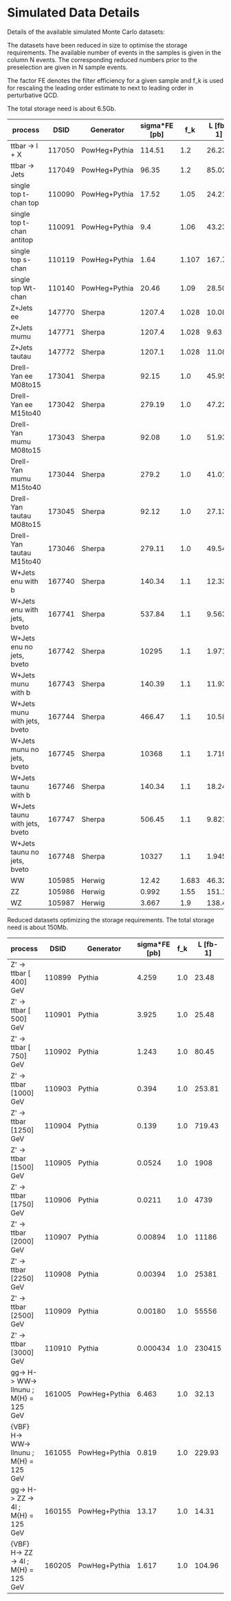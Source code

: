 
# Simulated Data Details

Details of the available simulated Monte Carlo datasets:

The datasets have been reduced in size to optimise the storage requirements. The available number of events in the samples is given in the column N events.  The corresponding reduced numbers prior to the preselection are given in N sample events.

The factor FE denotes the filter efficiency for a given sample and f_k is used for rescaling the leading order estimate to next to leading order in perturbative QCD.

The total storage need is about 6.5Gb.
         
|process | DSID | Generator | sigma*FE [pb] | f_k | L [fb-1] | N events | N events  | size/Mb|
| -- | -- | -- | -- | -- | -- | -- | -- | -- |
|ttbar -> l + X                | 117050       | PowHeg+Pythia   | 114.51     | 1.2   | 26.236 | 1500000  |  20775908  |   291 |  
|ttbar -> Jets                | 117049       | PowHeg+Pythia   |  96.35     | 1.2   | 85.027 |   25170  |     25170  |   5.7 |
|single top t-chan top                                | 110090       | PowHeg+Pythia   |  17.52     | 1.05  |  24.21 |  150000  |   1678087  |    21 |
|single top t-chan antitop                            | 110091       | PowHeg+Pythia   |   9.4      | 1.06  |  43.23 |  150000  |   1719075  |    15 |
|single top s-chan                                    | 110119       | PowHeg+Pythia   |  1.64      | 1.107 | 167.73 |  100000  |   1966242  |    15 |
|single top Wt-chan                                   | 110140       | PowHeg+Pythia   | 20.46      | 1.09  |  28.50 |  150000  |    235557  |    26 |
|Z+Jets ee                                            | 147770       | Sherpa          | 1207.4     | 1.028 |  10.08 |  7500000 |  49405819  |   938 |
|Z+Jets mumu                                          | 147771       | Sherpa          | 1207.4     | 1.028 |   9.63 |  7500000 |  60149707  |   918 |
|Z+Jets tautau                                        | 147772       | Sherpa          | 1207.1     | 1.028 |  11.08 |   750000 |    814528  |    93  |
|Drell-Yan ee M08to15                                 | 173041       | Sherpa          |  92.15     | 1.0   |  45.95 |   400000 |    447800  |    57 |
|Drell-Yan ee M15to40                                 | 173042       | Sherpa          | 279.19     | 1.0   |  47.22 |   750000 |    793055  |   100 |
|Drell-Yan mumu M08to15                               | 173043       | Sherpa          |  92.08     | 1.0   |  51.93 |   500000 |    520562  |    74 |
|Drell-Yan mumu M15to40                               | 173044       | Sherpa          |  279.2     | 1.0   |  41.01 |   750000 |    750246  |   103 |
|Drell-Yan tautau M08to15                             | 173045       | Sherpa          |  92.12     | 1.0   |  27.13 |     9993 |      9993  |   1.5 |
|Drell-Yan tautau M15to40                             | 173046       | Sherpa          | 279.11     | 1.0   |  49.54 |    32393 |     32393  |   4.5 |
|W+Jets enu with b                                    | 167740       | Sherpa          | 140.34     | 1.1   | 12.333 |   750000 |   5792095  |    86 |
|W+Jets enu with jets, bveto                          | 167741       | Sherpa          | 537.84     | 1.1   |  9.563 |  2600000 |   2648506  |   296 |
|W+Jets enu no jets, bveto                            | 167742       | Sherpa          | 10295      | 1.1   |  1.971 |  8000000 |   8448069  |   722 |                  
|W+Jets munu with b                                   | 167743       | Sherpa          | 140.39     | 1.1   | 11.935 |   750000 |   5630683  |    84 |
|W+Jets munu with jets, bveto                         | 167744       | Sherpa          | 466.47     | 1.1   | 10.582 |  2500000 |   2759594  |   287 |
|W+Jets munu no jets, bveto                           | 167745       | Sherpa          | 10368      | 1.1   |  1.719 |  7500000 |   7946599  |   666 |
|W+Jets taunu with b                                  | 167746       | Sherpa          | 140.34     | 1.1   | 18.245 |   100000 |   531981   |    13 |
|W+Jets taunu with jets, bveto                        | 167747       | Sherpa          | 506.45     | 1.1   |  9.821 |   250000 |   273867   |    31 |
|W+Jets taunu no jets, bveto                          | 167748       | Sherpa          | 10327      | 1.1   |  1.945 |   550000 |   593205   |    55 |                                                                                   
|WW                                                   | 105985       | Herwig          | 12.42      | 1.683 |  46.32 |   500000 |   1288259  |    63 |
|ZZ                                                   | 105986       | Herwig          | 0.992      | 1.55  | 151.19 |   125000 |    131435  |    20 |
|WZ                                                   | 105987       | Herwig          | 3.667      | 1.9   | 138.44 |   500000 |    517196  |    68 |



Reduced datasets optimizing the storage requirements. 
The total storage need is about 150Mb.
         
         
|process                                              | DSID  | Generator       | sigma*FE [pb] | f_k | L [fb-1] | N events     | N events  | size/Mb |
| -- | -- | -- | -- | -- | -- | -- | -- | -- |
|Z' -> ttbar [ 400] GeV | 110899 | Pythia | 4.259    | 1.0  | 23.48  |   18307  |     21928   | 4.3  |
|Z' -> ttbar [ 500] GeV | 110901 | Pythia | 3.925    | 1.0  | 25.48  |   19737  |     23224   | 4.7  |
|Z' -> ttbar [ 750] GeV | 110902 | Pythia | 1.243    | 1.0  | 80.45  |   21051  |     25007   | 5.3  |
|Z' -> ttbar [1000] GeV | 110903 | Pythia | 0.394    | 1.0  | 253.81 |   20649  |     25518   | 5.5  |
|Z' -> ttbar [1250] GeV | 110904 | Pythia | 0.139    | 1.0  | 719.43 |   19274  |     25029   | 5.5  |
|Z' -> ttbar [1500] GeV | 110905 | Pythia | 0.0524   | 1.0  | 1908   |   17695  |     24141   | 5.4  |
|Z' -> ttbar [1750] GeV | 110906 | Pythia | 0.0211   | 1.0  | 4739   |   15949  |     23093   | 5.1  |
|Z' -> ttbar [2000] GeV | 110907 | Pythia | 0.00894  | 1.0  | 11186  |   14455  |     21993   | 4.9  |
|Z' -> ttbar [2250] GeV | 110908 | Pythia | 0.00394  | 1.0  | 25381  |   13389  |     21128   | 4.7  |
|Z' -> ttbar [2500] GeV | 110909 | Pythia | 0.00180  | 1.0  | 55556  |   12723  |     20332   | 4.5  |
|Z' -> ttbar [3000] GeV | 110910 | Pythia | 0.000434 | 1.0  | 230415 |   12387  |     19634   | 4.3  |
|gg-> H->  WW-> llnunu         ; M{H} = 125 GeV   | 161005 | PowHeg+Pythia   | 6.463      | 1.0 | 32.13   | 100000  |  279668  |  14     |
|{VBF} H->  WW-> llnunu ; M{H} = 125 GeV    | 161055 | PowHeg+Pythia   | 0.819      | 1.0 | 229.93  | 100000  |  183892  |  18     |
|gg-> H->  ZZ -> 4l            ; M{H} = 125 GeV         | 160155 | PowHeg+Pythia   | 13.17      | 1.0 | 14.31   | 100000  |  117249  |  15     |
|{VBF} H->  ZZ -> 4l    ; M{H} = 125 GeV          | 160205 | PowHeg+Pythia   | 1.617      | 1.0 | 104.96  | 100000  |  130161  |  19     |




